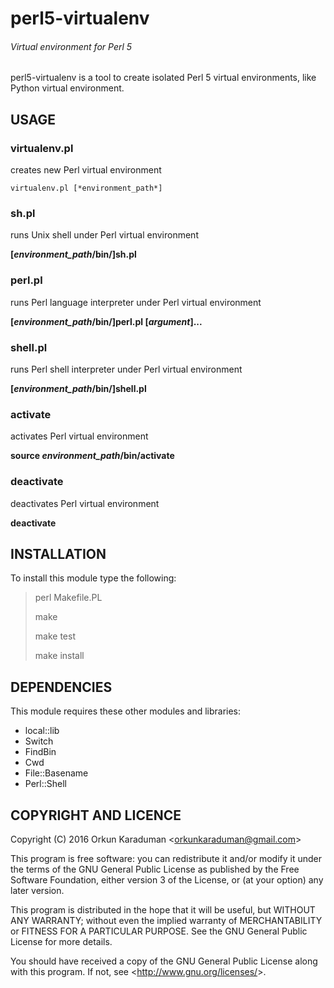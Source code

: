 # perl5-virtualenv
###### Virtual environment for Perl 5

perl5-virtualenv is a tool to create isolated Perl 5 virtual environments, like Python virtual environment.

## USAGE

### virtualenv.pl

creates new Perl virtual environment

`virtualenv.pl [*environment_path*]`

### sh.pl

runs Unix shell under Perl virtual environment

**[*environment_path*/bin/]sh.pl**

### perl.pl

runs Perl language interpreter under Perl virtual environment

**[*environment_path*/bin/]perl.pl [*argument*]...**

### shell.pl

runs Perl shell interpreter under Perl virtual environment

**[*environment_path*/bin/]shell.pl**

### activate

activates Perl virtual environment

**source *environment_path*/bin/activate**

### deactivate

deactivates Perl virtual environment

**deactivate**

## INSTALLATION

To install this module type the following:

> perl Makefile.PL
>
> make
>
> make test
>
> make install

## DEPENDENCIES

This module requires these other modules and libraries:

* local::lib
* Switch
* FindBin
* Cwd
* File::Basename
* Perl::Shell

## COPYRIGHT AND LICENCE

Copyright (C) 2016  Orkun Karaduman <<orkunkaraduman@gmail.com>>

This program is free software: you can redistribute it and/or modify
it under the terms of the GNU General Public License as published by
the Free Software Foundation, either version 3 of the License, or
(at your option) any later version.

This program is distributed in the hope that it will be useful,
but WITHOUT ANY WARRANTY; without even the implied warranty of
MERCHANTABILITY or FITNESS FOR A PARTICULAR PURPOSE.  See the
GNU General Public License for more details.

You should have received a copy of the GNU General Public License
along with this program.  If not, see <<http://www.gnu.org/licenses/>>.
